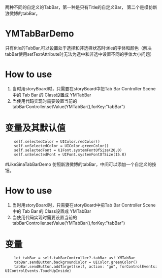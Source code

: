 两种不同的自定义的TabBar，第一种是只有Title的自定义Bar， 第二个是模仿新浪微博的tabBar。


# YMTabBarDemo
只有title的TabBar,可以设置处于选择和非选择状态时title的字体和颜色（解决tabBar使用setTextAttribute时无法为选中和非选中设置不同的字体大小问题）

# How to use

1. 当时用storyBoard时，只需要在storyBoard中把Tab Bar Controller Scene 中的 Tab Bar 的 Class设置成 YMTabBar
2. 当使用代码实现时需要设置当前的tabBarController.setValue(YMTabBar(),forKey:"tabBar")

# 变量及其默认值
        self.selectedColor = UIColor.redColor()
        self.unSelectedColor = UIColor.greenColor()
        self.selectedFont = UIFont.systemFontOfSize(20.0)
        self.unSelectedFont = UIFont.systemFontOfSize(15.0)

#LikeSinaTabBarDemo
仿照新浪微博的tabBar，中间可以添加一个自定义的按钮。

# How to use

1. 当时用storyBoard时，只需要在storyBoard中把Tab Bar Controller Scene 中的 Tab Bar 的 Class设置成 YMTabBar
2. 当使用代码实现时需要设置当前的tabBarController.setValue(YMTabBar(),forKey:"tabBar")

# 变量
        let tabBar = self.tabBarController?.tabBar as! YMTabBar
        tabBar.sendButton.backgroundColor = UIColor.greenColor()
        tabBar.sendButton.addTarget(self, action: "go", forControlEvents: UIControlEvents.TouchUpInside)
